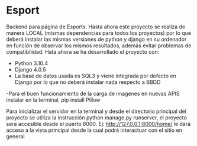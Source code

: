 # Esport
Backend para página de Esports.
Hasta ahora este proyecto se realiza de manera LOCAL (mismas dependencias para todos los proyectos)
por lo que deberá instalar las mismas versiones de python y django en su ordenador en función de observar los 
mismos resultados, además evitar problemas de compatibilidad.
Hata ahora se ha desarrollado el proyecto con:
- Python 3.10.4
- Django 4.0.5
- La base de datos usada es SQL3 y viene integrada por defecto en Django por lo que no deberá instalar nada respecto a BBDD

-Para el buen funcionamiento de la carga de imagenes en nuevas APIS instalar en la terminal, pip install Pillow

Para inicializar el servidor en la terminal y desde el directorio principal 
del proyecto se utiliza la instrucción python manage.py runserver, el proyecto sera accesible desde 
el puerto 8000. Ej: http://127.0.0.1:8000/home/  le dará acceso a la vista principal desde la cual
podrá interactuar con el sitio en general


